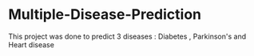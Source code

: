 # Multiple-Disease-Prediction
This project was done to predict 3 diseases : Diabetes , Parkinson's and Heart disease 
